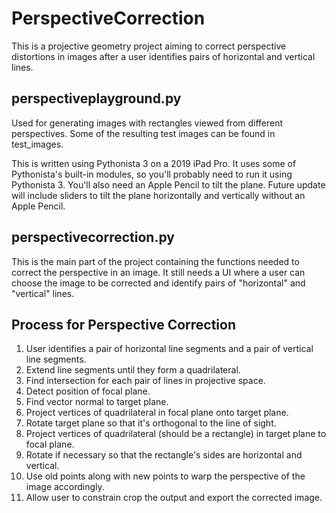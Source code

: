 # PerspectiveCorrection

This is a projective geometry project aiming to correct perspective distortions in images after a user identifies pairs of horizontal and vertical lines.

## perspectiveplayground.py

Used for generating images with rectangles viewed from different perspectives. Some of the resulting test images can be found in test_images.

This is written using Pythonista 3 on a 2019 iPad Pro. It uses some of Pythonista's built-in modules, so you'll probably need to run it using Pythonista 3. You'll also need an Apple Pencil to tilt the plane. Future update will include sliders to tilt the plane horizontally and vertically without an Apple Pencil.

## perspectivecorrection.py

This is the main part of the project containing the functions needed to correct the perspective in an image. It still needs a UI where a user can choose the image to be corrected and identify pairs of "horizontal" and "vertical" lines.

## Process for Perspective Correction

1. User identifies a pair of horizontal line segments and a pair of vertical line segments.
2. Extend line segments until they form a quadrilateral.
3. Find intersection for each pair of lines in projective space.
4. Detect position of focal plane.
5. Find vector normal to target plane.
6. Project vertices of quadrilateral in focal plane onto target plane.
7. Rotate target plane so that it's orthogonal to the line of sight.
8. Project vertices of quadrilateral (should be a rectangle) in target plane to focal plane.
9. Rotate if necessary so that the rectangle's sides are horizontal and vertical.
1. Use old points along with new points to warp the perspective of the image accordingly.
2. Allow user to constrain crop the output and export the corrected image.